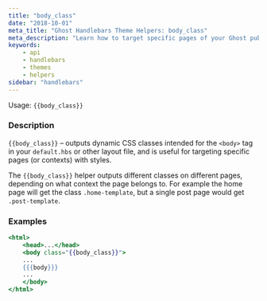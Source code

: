```yaml
---
title: "body_class"
date: "2018-10-01"
meta_title: "Ghost Handlebars Theme Helpers: body_class"
meta_description: "Learn how to target specific pages of your Ghost publication with styles. Read more about Ghost themes! 👻"
keywords:
    - api
    - handlebars
    - themes
    - helpers
sidebar: "handlebars"
---
```


Usage: `{{body_class}}`

### Description

`{{body_class}}` – outputs dynamic CSS classes intended for the `<body>` tag in your `default.hbs` or other layout file, and is useful for targeting specific pages (or contexts) with styles.

The `{{body_class}}` helper outputs different classes on different pages, depending on what context the page belongs to. For example the home page will get the class `.home-template`, but a single post page would get `.post-template`.


### Examples

```handlebars:title=default.hbs
<html>
    <head>...</head>
    <body class="{{body_class}}">
    ...
    {{{body}}}
    ...
    </body>
</html>
```

